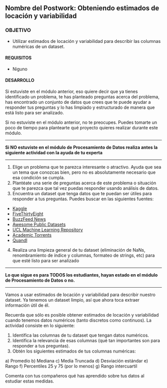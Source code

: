  ## Nombre del Postwork: Obteniendo estimados de locación y variabilidad

### OBJETIVO 

- Utilizar estimados de locación y variabilidad para describir las columnas numéricas de un dataset.

#### REQUISITOS 

- Niguno

#### DESARROLLO

Si estuviste en el módulo anterior, eso quiere decir que ya tienes identificado un problema, te has planteado preguntas acerca del problema, has encontrado un conjunto de datos que crees que te puede ayudar a responder tus preguntas y lo has limpiado y estructurado de manera que está listo para ser analizado.

Si no estuviste en el módulo anterior, no te preocupes. Puedes tomarte un poco de tiempo para plantearte qué proyecto quieres realizar durante este módulo.

---

**Si NO estuviste en el módulo de Procesamiento de Datos realiza antes la siguiente actividad con la ayuda de tu experta**

---

1. Elige un problema que te parezca interesante o atractivo. Ayuda que sea un tema que conozcas bien, pero no es absolutamente necesario que esa condición se cumpla.
2. Plantéate una serie de preguntas acerca de este problema o situación que te parezca que tal vez puedas responder usando análisis de datos.
3. Encuentra un dataset que tenga datos que te puedan ser útiles para responder a tus preguntas. Puedes buscar en las siguientes fuentes:

- [Kaggle](https://www.kaggle.com/)
- [FiveThirtyEight](https://data.fivethirtyeight.com/)
- [BuzzFeed News](https://github.com/BuzzFeedNews)
- [Awesome Public Datasets](https://github.com/awesomedata/awesome-public-datasets)
- [UCL Machine Learning Repository](http://archive.ics.uci.edu/ml/index.php)
- [Academic Torrents](http://academictorrents.com/browse.php)
- [Quandl](https://www.quandl.com/search)

4. Realiza una limpieza general de tu dataset (eliminación de NaNs, renombramiento de índice y columnas, formateo de strings, etc) para que esté listo para ser analizado

---

**Lo que sigue es para TODOS los estudiantes, hayan estado en el módulo de Procesamiento de Datos o no.**

---

Vamos a usar estimados de locación y variabilidad para describir nuestro dataset. Ya tenemos un dataset limpio, así que ahora toca extraer información útil de él.

Recuerda que sólo es posible obtener estimados de locación y variabilidad cuando tenemos datos numéricos (tanto discretos como continuos). La actividad consiste en lo siguiente:

1. Identifica las columnas de tu dataset que tengan datos numéricos.
2. Identifica la relevancia de esas columnas (qué tan importantes son para responder a tus preguntas).
3. Obtén los siguientes estimados de tus columnas numéricas:

  a) Promedio
  b) Mediana
  c) Media Truncada
  d) Desviación estándar
  e) Rango
  f) Percentiles 25 y 75 (por lo menos)
  g) Rango intercuartil
  
Comenta con tus compañeros qué has aprendido sobre tus datos al estudiar estas medidas.
